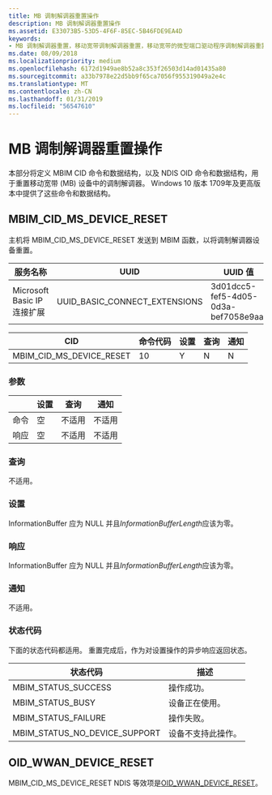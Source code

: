 ```yaml
---
title: MB 调制解调器重置操作
description: MB 调制解调器重置操作
ms.assetid: E33073B5-53D5-4F6F-85EC-5B46FDE9EA4D
keywords:
- MB 调制解调器重置，移动宽带调制解调器重置，移动宽带的微型端口驱动程序调制解调器重置
ms.date: 08/09/2018
ms.localizationpriority: medium
ms.openlocfilehash: 6172d1949ae8b52a8c353f26503d14ad01435a80
ms.sourcegitcommit: a33b7978e22d5bb9f65ca7056f955319049a2e4c
ms.translationtype: MT
ms.contentlocale: zh-CN
ms.lasthandoff: 01/31/2019
ms.locfileid: "56547610"
---
```

# <a name="mb-modem-reset-operations"></a>MB 调制解调器重置操作

本部分将定义 MBIM CID 命令和数据结构，以及 NDIS OID 命令和数据结构，用于重置移动宽带 (MB) 设备中的调制解调器。 Windows 10 版本 1709年及更高版本中提供了这些命令和数据结构。

## <a name="mbimcidmsdevicereset"></a>MBIM_CID_MS_DEVICE_RESET

主机将 MBIM_CID_MS_DEVICE_RESET 发送到 MBIM 函数，以将调制解调器设备重置。

| 服务名称 | UUID | UUID 值 |
| --- | --- | --- |
| Microsoft Basic IP 连接扩展 | UUID_BASIC_CONNECT_EXTENSIONS | 3d01dcc5-fef5-4d05-0d3a-bef7058e9aaf |

| CID | 命令代码 | 设置 | 查询 | 通知 |
| --- | --- | --- | --- | --- |
| MBIM_CID_MS_DEVICE_RESET | 10 | Y | N | N |

### <a name="parameters"></a>参数

|   | 设置 | 查询 | 通知 |
| --- | --- | --- | --- |
| 命令 | 空 | 不适用 | 不适用 |
| 响应 | 空 | 不适用 | 不适用 |

### <a name="query"></a>查询

不适用。

### <a name="set"></a>设置

InformationBuffer 应为 NULL 并且*InformationBufferLength*应该为零。

### <a name="response"></a>响应

InformationBuffer 应为 NULL 并且*InformationBufferLength*应该为零。

### <a name="notification"></a>通知

不适用。

### <a name="status-codes"></a>状态代码

下面的状态代码都适用。 重置完成后，作为对设置操作的异步响应返回状态。

| 状态代码 | 描述 |
| --- | --- |
| MBIM_STATUS_SUCCESS | 操作成功。 |
| MBIM_STATUS_BUSY | 设备正在使用。 |
| MBIM_STATUS_FAILURE | 操作失败。 |
| MBIM_STATUS_NO_DEVICE_SUPPORT | 设备不支持此操作。 |

## <a name="oidwwandevicereset"></a>OID_WWAN_DEVICE_RESET

MBIM_CID_MS_DEVICE_RESET NDIS 等效项是[OID_WWAN_DEVICE_RESET](oid-wwan-device-reset.md)。
